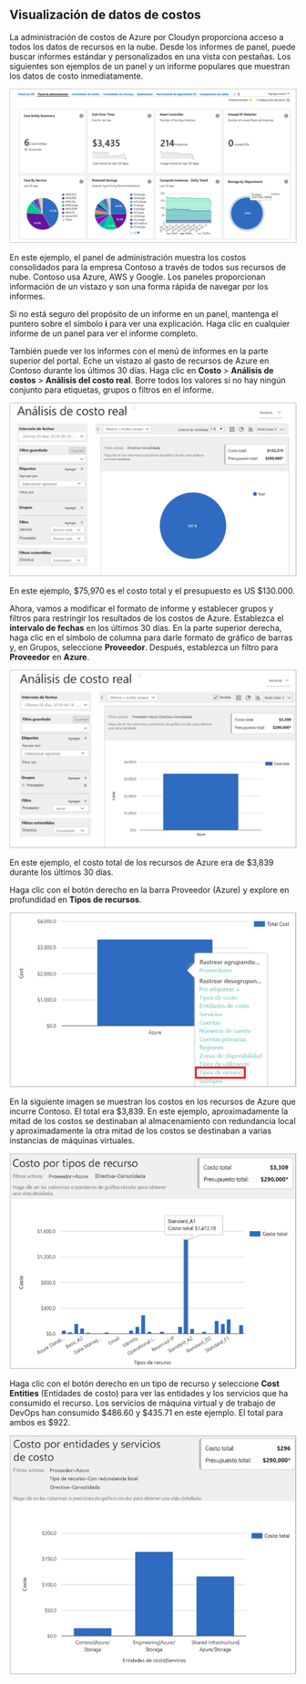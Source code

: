 ## <a name="view-cost-data"></a>Visualización de datos de costos

La administración de costos de Azure por Cloudyn proporciona acceso a todos los datos de recursos en la nube. Desde los informes de panel, puede buscar informes estándar y personalizados en una vista con pestañas. Los siguientes son ejemplos de un panel y un informe populares que muestran los datos de costo inmediatamente.

![Panel de administración](./media/cost-management-create-account-view-data/mgt-dash.png)

En este ejemplo, el panel de administración muestra los costos consolidados para la empresa Contoso a través de todos sus recursos de nube. Contoso usa Azure, AWS y Google. Los paneles proporcionan información de un vistazo y son una forma rápida de navegar por los informes.  

Si no está seguro del propósito de un informe en un panel, mantenga el puntero sobre el símbolo **i** para ver una explicación. Haga clic en cualquier informe de un panel para ver el informe completo.

También puede ver los informes con el menú de informes en la parte superior del portal. Eche un vistazo al gasto de recursos de Azure en Contoso durante los últimos 30 días. Haga clic en **Costo** > **Análisis de costos** > **Análisis del costo real**. Borre todos los valores si no hay ningún conjunto para etiquetas, grupos o filtros en el informe.

![Análisis del costo real](./media/cost-management-create-account-view-data/actual-cost-01.png)

En este ejemplo, $75,970 es el costo total y el presupuesto es US $130.000.

Ahora, vamos a modificar el formato de informe y establecer grupos y filtros para restringir los resultados de los costos de Azure. Establezca el **intervalo de fechas** en los últimos 30 días. En la parte superior derecha, haga clic en el símbolo de columna para darle formato de gráfico de barras y, en Grupos, seleccione **Proveedor**. Después, establezca un filtro para **Proveedor** en **Azure**.

![Análisis del costo real filtrado](./media/cost-management-create-account-view-data/actual-cost-02.png)

En este ejemplo, el costo total de los recursos de Azure era de $3,839 durante los últimos 30 días.

Haga clic con el botón derecho en la barra Proveedor (Azure) y explore en profundidad en **Tipos de recursos**.

![explorar en profundidad](./media/cost-management-create-account-view-data/actual-cost-03.png)

En la siguiente imagen se muestran los costos en los recursos de Azure que incurre Contoso. El total era $3,839. En este ejemplo, aproximadamente la mitad de los costos se destinaban al almacenamiento con redundancia local y aproximadamente la otra mitad de los costos se destinaban a varias instancias de máquinas virtuales.

![tipos de recursos](./media/cost-management-create-account-view-data/actual-cost-04.png)

Haga clic con el botón derecho en un tipo de recurso y seleccione **Cost Entities** (Entidades de costo) para ver las entidades y los servicios que ha consumido el recurso. Los servicios de máquina virtual y de trabajo de DevOps han consumido $486.60 y $435.71 en este ejemplo. El total para ambos es $922.

![entidades de costo y servicios](./media/cost-management-create-account-view-data/actual-cost-05.png)
